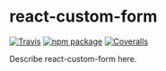 # react-custom-form

[![Travis][build-badge]][build]
[![npm package][npm-badge]][npm]
[![Coveralls][coveralls-badge]][coveralls]

Describe react-custom-form here.

[build-badge]: https://img.shields.io/travis/nenu-git/react-custom-form/master.png?style=flat-square
[build]: https://travis-ci.org/nenu-git/react-custom-form

[npm-badge]: https://img.shields.io/npm/v/npm-package.png?style=flat-square
[npm]: https://www.npmjs.org/package/react-custom-form

[coveralls-badge]: https://img.shields.io/coveralls/user/repo/master.png?style=flat-square
[coveralls]: https://coveralls.io/github/user/repo
